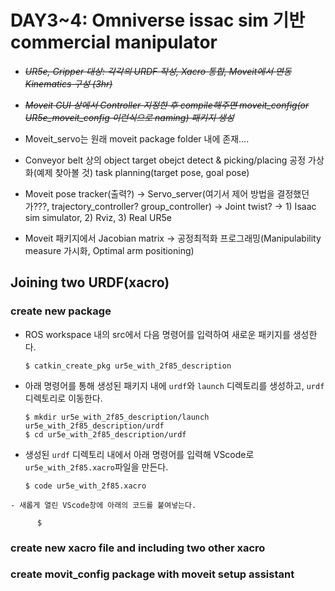 # DAY3~4: Omniverse issac sim 기반 commercial manipulator

-   *~~UR5e, Gripper 대상: 각각의 URDF 작성, Xacro 통합, Moveit에서 연동 Kinematics 구성 (3hr)~~*
-   *~~Moveit GUI 상에서 Controller 지정한 후 compile해주면 moveit_config(or UR5e_moveit_config 이런식으로 naming) 패키지 생성~~*

-   Moveit_servo는 원래 moveit package folder 내에 존재....

-   Conveyor belt 상의 object target obejct detect & picking/placing 공정 가상화(예제 찾아볼 것) task planning(target pose, goal pose)

-   Moveit pose tracker(출력?) -> Servo_server(여기서 제어 방법을 결정했던가???, trajectory_controller? group_controller) -> Joint twist? -> 1) Isaac sim simulator, 2) Rviz, 3) Real UR5e

-   Moveit 패키지에서 Jacobian matrix -> 공정최적화 프로그래밍(Manipulability measure 가시화, Optimal arm positioning)

## Joining two URDF(xacro)
### create new package
 - ROS workspace 내의 src에서 다음 명령어를 입력하여 새로운 패키지를 생성한다.
 
	   $ catkin_create_pkg ur5e_with_2f85_description
  - 아래 명령어를 통해 생성된 패키지 내에 `urdf`와 `launch` 디렉토리를 생성하고, `urdf` 디렉토리로 이동한다.
 
	    $ mkdir ur5e_with_2f85_description/launch ur5e_with_2f85_description/urdf
	    $ cd ur5e_with_2f85_description/urdf
	    
   - 생성된 `urdf` 디렉토리 내에서 아래 명령어를 입력해 VScode로 `ur5e_with_2f85.xacro`파일을 만든다.

		 $ code ur5e_with_2f85.xacro
	- 새롭게 열린 VScode창에 아래의 코드를 붙여넣는다.

		  $ 
### create new xacro file and including two other xacro
### create movit_config package with moveit setup assistant
###


<!--stackedit_data:
eyJoaXN0b3J5IjpbNDM4OTUzMTUyLDEwNDU0NjMzNTIsLTY1Mz
UzMzIzNiw5NzE2MTUzMTksLTEyOTQ5MDA3MjEsOTg5MzE5ODYs
LTIwMjMzNTQ4NzksLTIwODg3NDY2MTIsNzMwOTk4MTE2XX0=
-->